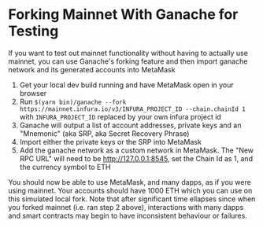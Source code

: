 # Forking Mainnet With Ganache for Testing

If you want to test out mainnet functionality without having to actually use mainnet, you can use Ganache's forking feature and then import ganache network and its generated accounts into MetaMask

1. Get your local dev build running and have MetaMask open in your browser
2. Run `$(yarn bin)/ganache --fork https://mainnet.infura.io/v3/INFURA_PROJECT_ID --chain.chainId 1` with `INFURA_PROJECT_ID` replaced by your own infura project id
3. Ganache will output a list of account addresses, private keys and an "Mnemonic" (aka SRP, aka Secret Recovery Phrase)
4. Import either the private keys or the SRP into MetaMask
5. Add the ganache network as a custom network in MetaMask. The "New RPC URL" will need to be http://127.0.0.1:8545, set the Chain Id as 1, and the currency symbol to ETH

You should now be able to use MetaMask, and many dapps, as if you were using mainnet. Your accounts should have 1000 ETH which you can use on this simulated local fork. Note that after significant time ellapses since when you forked mainnet (i.e. ran step 2 above), interactions with many dapps and smart contracts may begin to have inconsistent behaviour or failures.
